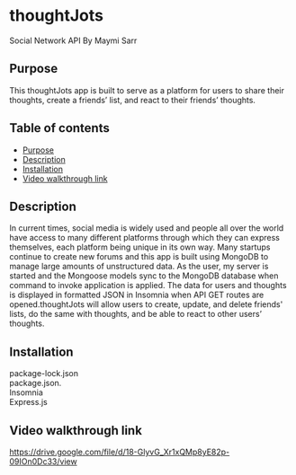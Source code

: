 # thoughtJots 
Social Network API
By Maymi Sarr


## Purpose
This thoughtJots app is built to serve as a platform for users to share their thoughts, create a friends’ list, and react to their friends’ thoughts. 


## Table of contents
- [Purpose](#purpose)
- [Description](#description)
- [Installation](#installation)
- [Video walkthrough link](#video)


## Description
In current times, social media is widely used and people all over the world have access to many different platforms through which they can express themselves, each platform being unique in its own way. Many startups continue to create new forums and this app is built using MongoDB to manage large amounts of unstructured data.
As the user, my server is started and the Mongoose models sync to the MongoDB database when command to invoke application is applied.
The data for users and thoughts is displayed in formatted JSON in Insomnia when API GET routes are opened.thoughtJots will allow users to create, update, and delete friends' lists, do the same with thoughts, and be able to react to other users’ thoughts.


## Installation
<div>package-lock.json </div>
<div>package.json.</div>
<div>Insomnia</div>
<div>Express.js</div>


## Video walkthrough link
https://drive.google.com/file/d/18-GlyvG_Xr1xQMp8yE82p-09IOn0Dc33/view

